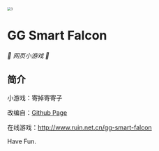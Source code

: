 <img src="https://ruin-typora.oss-cn-beijing.aliyuncs.com/3.jpg" alt="3" style="zoom:50%;" />


# GG Smart Falcon

_🦌 网页小游戏 🥛_

</div>


## 简介

小游戏：寄掉寄寄子

改编自：[Github Page](https://arcxingye.github.io/EatKano/index.html)  

在线游戏：http://www.ruin.net.cn/gg-smart-falcon

Have Fun.




